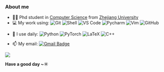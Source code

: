 ### About me
- 👨‍🎓 Phd student in [Computer Science](http://www.en.cs.zju.edu.cn/) from [Zhejiang University](http://www.zju.edu.cn/english)  
- 💻 My work using:
![Git](https://img.shields.io/badge/-Git-black?style=plastic&logo=git)
![Shell](https://img.shields.io/badge/-Shell-blasck?style=plastic&logo=Shell)
![VS Code](https://img.shields.io/badge/-VS%20Code-007ACC?style=plastic&logo=visual-studio-code)
![Pycharm](https://img.shields.io/badge/PyCharm-143?style=plastic&logo=pycharm)
![Vim](https://img.shields.io/badge/VIM-%2311AB00.svg?style=plastic&logo=vim&logoColor=white)
![GitHub](https://img.shields.io/badge/-GitHub-181717?style=plastic&logo=github)
<!--![Visual Studio](https://img.shields.io/badge/VisualStudio-5C2D91.svg?style=plastic&logo=visual-studio&logoColor=white)-->

- 🚀 I use daily:
  ![Python](https://img.shields.io/badge/-Python-8fcfd1?style=plastic&logo=Python)
  ![PyTorch](https://img.shields.io/badge/PyTorch-%23EE4C2C.svg?style=plastic&logo=PyTorch&logoColor=white)
  ![LaTeX](https://img.shields.io/badge/latex-%23008080.svg?style=plastic&logo=latex)
  ![C++](https://img.shields.io/badge/-C++-00599C?style=plastic&logo=c%2B%2B)
  <!--![C](https://img.shields.io/badge/-C-00599C?style=plastic&logo=c)
  ![Java](https://img.shields.io/badge/-java-3f4441?style=plastic&logo=java)-->

- 📫 My email: 
  [![Gmail Badge](https://img.shields.io/badge/-zhuo.chen@zju.edu.cn-c14438?style=plastic&logo=Gmail&logoColor=white&link=mailto:zhuo.chen@zju.edu.cn)](mailto:zhuo.chen@zju.edu.cn)
  
![](https://github-readme-stats.vercel.app/api?username=hackerchenzhuo)

**Have a good day ~**☀️

<!--![](https://img.shields.io/badge/Interest-%F0%9F%8F%80%20%2F%20NBA-blue)-->
